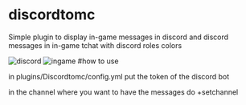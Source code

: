 # discordtomc

Simple plugin to display in-game messages in discord and discord messages in in-game tchat with discord roles colors

![discord](https://user-images.githubusercontent.com/37347830/123184700-7d74ff80-d494-11eb-8b01-aa58ba03305a.png)
![ingame](https://user-images.githubusercontent.com/37347830/123184710-82d24a00-d494-11eb-95cb-629e0a56bcd9.png)
#how to use

in plugins/Discordtomc/config.yml put the token of the discord bot

in the channel where you want to have the messages do +setchannel
